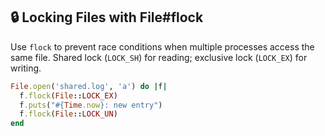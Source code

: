## 🔒 Locking Files with File#flock
Use `flock` to prevent race conditions when multiple processes access the same file. Shared lock (`LOCK_SH`) for reading; exclusive lock (`LOCK_EX`) for writing.

```ruby
File.open('shared.log', 'a') do |f|
  f.flock(File::LOCK_EX)
  f.puts("#{Time.now}: new entry")
  f.flock(File::LOCK_UN)
end
```